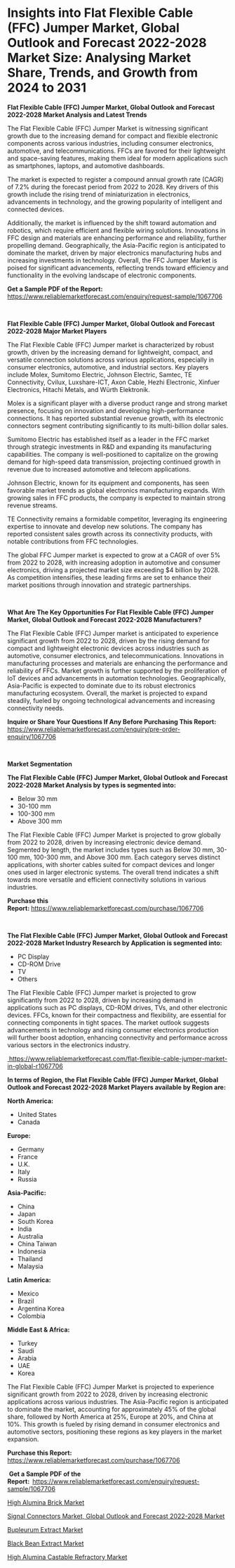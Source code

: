 <p><h1>Insights into Flat Flexible Cable (FFC) Jumper Market, Global Outlook and Forecast 2022-2028 Market Size: Analysing Market Share, Trends, and Growth from 2024 to 2031</h1></p><p><strong>Flat Flexible Cable (FFC) Jumper Market, Global Outlook and Forecast 2022-2028 Market Analysis and Latest Trends</strong></p>
<p><p>The Flat Flexible Cable (FFC) Jumper Market is witnessing significant growth due to the increasing demand for compact and flexible electronic components across various industries, including consumer electronics, automotive, and telecommunications. FFCs are favored for their lightweight and space-saving features, making them ideal for modern applications such as smartphones, laptops, and automotive dashboards.</p><p>The market is expected to register a compound annual growth rate (CAGR) of 7.2% during the forecast period from 2022 to 2028. Key drivers of this growth include the rising trend of miniaturization in electronics, advancements in technology, and the growing popularity of intelligent and connected devices.</p><p>Additionally, the market is influenced by the shift toward automation and robotics, which require efficient and flexible wiring solutions. Innovations in FFC design and materials are enhancing performance and reliability, further propelling demand. Geographically, the Asia-Pacific region is anticipated to dominate the market, driven by major electronics manufacturing hubs and increasing investments in technology. Overall, the FFC Jumper Market is poised for significant advancements, reflecting trends toward efficiency and functionality in the evolving landscape of electronic components.</p></p>
<p><strong>Get a Sample PDF of the Report:&nbsp;</strong> <a href="https://www.reliablemarketforecast.com/enquiry/request-sample/1067706">https://www.reliablemarketforecast.com/enquiry/request-sample/1067706</a></p>
<p>&nbsp;</p>
<p><strong>Flat Flexible Cable (FFC) Jumper Market, Global Outlook and Forecast 2022-2028 Major Market Players</strong></p>
<p><p>The Flat Flexible Cable (FFC) Jumper market is characterized by robust growth, driven by the increasing demand for lightweight, compact, and versatile connection solutions across various applications, especially in consumer electronics, automotive, and industrial sectors. Key players include Molex, Sumitomo Electric, Johnson Electric, Samtec, TE Connectivity, Cvilux, Luxshare-ICT, Axon Cable, Hezhi Electronic, Xinfuer Electronics, Hitachi Metals, and Würth Elektronik.</p><p>Molex is a significant player with a diverse product range and strong market presence, focusing on innovation and developing high-performance connections. It has reported substantial revenue growth, with its electronic connectors segment contributing significantly to its multi-billion dollar sales.</p><p>Sumitomo Electric has established itself as a leader in the FFC market through strategic investments in R&D and expanding its manufacturing capabilities. The company is well-positioned to capitalize on the growing demand for high-speed data transmission, projecting continued growth in revenue due to increased automotive and telecom applications.</p><p>Johnson Electric, known for its equipment and components, has seen favorable market trends as global electronics manufacturing expands. With growing sales in FFC products, the company is expected to maintain strong revenue streams.</p><p>TE Connectivity remains a formidable competitor, leveraging its engineering expertise to innovate and develop new solutions. The company has reported consistent sales growth across its connectivity products, with notable contributions from FFC technologies.</p><p>The global FFC Jumper market is expected to grow at a CAGR of over 5% from 2022 to 2028, with increasing adoption in automotive and consumer electronics, driving a projected market size exceeding $4 billion by 2028. As competition intensifies, these leading firms are set to enhance their market positions through innovation and strategic partnerships.</p></p>
<p>&nbsp;</p>
<p><strong>What Are The Key Opportunities For Flat Flexible Cable (FFC) Jumper Market, Global Outlook and Forecast 2022-2028 Manufacturers?</strong></p>
<p><p>The Flat Flexible Cable (FFC) Jumper market is anticipated to experience significant growth from 2022 to 2028, driven by the rising demand for compact and lightweight electronic devices across industries such as automotive, consumer electronics, and telecommunications. Innovations in manufacturing processes and materials are enhancing the performance and reliability of FFCs. Market growth is further supported by the proliferation of IoT devices and advancements in automation technologies. Geographically, Asia-Pacific is expected to dominate due to its robust electronics manufacturing ecosystem. Overall, the market is projected to expand steadily, fueled by ongoing technological advancements and increasing connectivity needs.</p></p>
<p><strong>Inquire or Share Your Questions If Any Before Purchasing This Report:</strong> <a href="https://www.reliablemarketforecast.com/enquiry/pre-order-enquiry/1067706">https://www.reliablemarketforecast.com/enquiry/pre-order-enquiry/1067706</a></p>
<p>&nbsp;</p>
<p><strong>Market Segmentation</strong></p>
<p><strong>The Flat Flexible Cable (FFC) Jumper Market, Global Outlook and Forecast 2022-2028 Market Analysis by types is segmented into:</strong></p>
<p><ul><li>Below 30 mm</li><li>30-100 mm</li><li>100-300 mm</li><li>Above 300 mm</li></ul></p>
<p><p>The Flat Flexible Cable (FFC) Jumper Market is projected to grow globally from 2022 to 2028, driven by increasing electronic device demand. Segmented by length, the market includes types such as Below 30 mm, 30-100 mm, 100-300 mm, and Above 300 mm. Each category serves distinct applications, with shorter cables suited for compact devices and longer ones used in larger electronic systems. The overall trend indicates a shift towards more versatile and efficient connectivity solutions in various industries.</p></p>
<p><strong>Purchase this Report:&nbsp;</strong><a href="https://www.reliablemarketforecast.com/purchase/1067706">https://www.reliablemarketforecast.com/purchase/1067706</a></p>
<p>&nbsp;</p>
<p><strong>The Flat Flexible Cable (FFC) Jumper Market, Global Outlook and Forecast 2022-2028 Market Industry Research by Application is segmented into:</strong></p>
<p><ul><li>PC Display</li><li>CD-ROM Drive</li><li>TV</li><li>Others</li></ul></p>
<p><p>The Flat Flexible Cable (FFC) Jumper market is projected to grow significantly from 2022 to 2028, driven by increasing demand in applications such as PC displays, CD-ROM drives, TVs, and other electronic devices. FFCs, known for their compactness and flexibility, are essential for connecting components in tight spaces. The market outlook suggests advancements in technology and rising consumer electronics production will further boost adoption, enhancing connectivity and performance across various sectors in the electronics industry.</p></p>
<p><a href="https://www.reliablemarketforecast.com/flat-flexible-cable-jumper-market-in-global-r1067706">&nbsp;https://www.reliablemarketforecast.com/flat-flexible-cable-jumper-market-in-global-r1067706</a></p>
<p><strong>In terms of Region, the Flat Flexible Cable (FFC) Jumper Market, Global Outlook and Forecast 2022-2028 Market Players available by Region are:</strong></p>
<p>
    <p> <strong> North America: </strong>
        <ul>
            <li>United States</li>
            <li>Canada</li>
        </ul>
        </p> 
    <p> <strong> Europe: </strong>
        <ul>
            <li>Germany</li>
            <li>France</li>
            <li>U.K.</li>
            <li>Italy</li>
            <li>Russia</li>
        </ul>
        </p> 
    <p> <strong> Asia-Pacific: </strong>
        <ul>
            <li>China</li>
            <li>Japan</li>
            <li>South Korea</li>
            <li>India</li>
            <li>Australia</li>
            <li>China Taiwan</li>
            <li>Indonesia</li>
            <li>Thailand</li>
            <li>Malaysia</li>
        </ul>
        </p> 
    <p> <strong> Latin America: </strong>
        <ul>
            <li>Mexico</li>
            <li>Brazil</li>
            <li>Argentina Korea</li>
            <li>Colombia</li>
        </ul>
        </p> 
    <p> <strong> Middle East & Africa: </strong>
        <ul>
            <li>Turkey</li>
            <li>Saudi</li>
            <li>Arabia</li>
            <li>UAE</li>
            <li>Korea</li>
        </ul>
    </p>
    </p>
<p><p>The Flat Flexible Cable (FFC) Jumper Market is projected to experience significant growth from 2022 to 2028, driven by increasing electronic applications across various industries. The Asia-Pacific region is anticipated to dominate the market, accounting for approximately 45% of the global share, followed by North America at 25%, Europe at 20%, and China at 10%. This growth is fueled by rising demand in consumer electronics and automotive sectors, positioning these regions as key players in the market expansion.</p></p>
<p><strong>Purchase this Report: </strong><a href="https://www.reliablemarketforecast.com/purchase/1067706">https://www.reliablemarketforecast.com/purchase/1067706</a></p>
<p>&nbsp;<strong>Get a Sample PDF of the Report:&nbsp;&nbsp;</strong><a href="https://www.reliablemarketforecast.com/enquiry/request-sample/1067706">https://www.reliablemarketforecast.com/enquiry/request-sample/1067706</a></p>
<p><strong></strong></p>
<p><p><a href="https://issuu.com/reportprime-2/docs/high-alumina-brick-market-size-2030_1d217a7a1a52aa">High Alumina Brick Market</a></p><p><a href="https://github.com/PeterParrish5/Market-Research-Report-List-6/blob/main/signal-connectors-market-global-outlook-and-forecast-2022-2028-market.md">Signal Connectors Market, Global Outlook and Forecast 2022-2028 Market</a></p><p><a href="https://www.linkedin.com/pulse/global-perspectives-bupleurum-extract-market-trends-forecast-hmilc?trackingId=xD6nRMFdRuKuLwzwfw93AQ%3D%3D">Bupleurum Extract Market</a></p><p><a href="https://www.linkedin.com/pulse/black-bean-extract-market-trends-regional-insights-forecasted-z8mhc?trackingId=22XSpRVoQ6mHZQqNELyAUg%3D%3D">Black Bean Extract Market</a></p><p><a href="https://issuu.com/reportprime-2/docs/high-alumina-castable-refractory-ma_77433a34c1375a">High Alumina Castable Refractory Market</a></p></p>